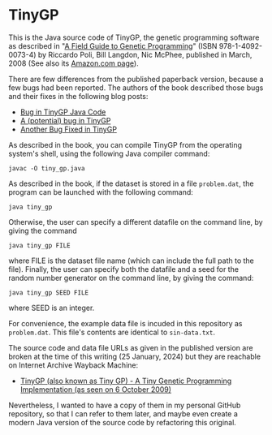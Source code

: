 # TinyGP
This is the Java source code of TinyGP, the genetic programming
software as described in "[A Field Guide to Genetic
Programming]([url](http://www.gp-field-guide.org.uk/)http://www.gp-field-guide.org.uk/)"
(ISBN 978-1-4092-0073-4) by Riccardo Poli, Bill Langdon, Nic McPhee, published
in March, 2008 (See also its [Amazon.com
page]([url](https://www.amazon.com/Field-Guide-Genetic-Programming/dp/1409200736))).

There are few differences from the published paperback version, because a few
bugs had been reported. The authors of the book described those bugs and their
fixes in the following blog posts:

* [Bug in TinyGP Java Code]([url](http://www.gp-field-guide.org.uk/2008/05/bug-in-tinygp-java-code.html))
* [A (potential) bug in TinyGP]([url](http://www.gp-field-guide.org.uk/2008/11/potential-bug-in-tinygp.html))
* [Another Bug Fixed in TinyGP]([url](http://www.gp-field-guide.org.uk/2009/01/another-bug-fixed-in-tinygp.html))

As described in the book, you can compile TinyGP from the operating system's
shell, using the following Java compiler command:

```
javac -O tiny_gp.java
```

As described in the book, if the dataset is stored in a file `problem.dat`, the
program can be launched with the following command:

```
java tiny_gp
```

Otherwise, the user can specify a different datafile on the command line, by
giving the command

```
java tiny_gp FILE
```

where FILE is the dataset file name (which can include the full path to the
file). Finally, the user can specify both the datafile and a seed for the random
number generator on the command line, by giving the command:

```
java tiny_gp SEED FILE
```

where SEED is an integer.

For convenience, the example data file is incuded in this repository as
`problem.dat`. This file's contents are identical to `sin-data.txt`.

The source code and data file URLs as given in the published version are broken
at the time of this writing (25 January, 2024) but they are reachable on
Internet Archive Wayback Machine:

* [TinyGP (also known as Tiny GP) - A Tiny Genetic Programming Implementation (as seen on 6 October 2009)]([url](https://web.archive.org/web/20091006123714/http://cswww.essex.ac.uk/staff/rpoli/TinyGP/)https://web.archive.org/web/20091006123714/http://cswww.essex.ac.uk/staff/rpoli/TinyGP/)

Nevertheless, I wanted to have a copy of them in my personal GitHub repository,
so that I can refer to them later, and maybe even create a modern Java version
of the source code by refactoring this original.
